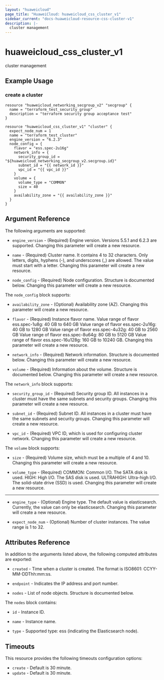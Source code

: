 ```yaml
---
layout: "huaweicloud"
page_title: "HuaweiCloud: huaweicloud_css_cluster_v1"
sidebar_current: "docs-huaweicloud-resource-css-cluster-v1"
description: |-
  cluster management
---
```


# huaweicloud\_css\_cluster\_v1

cluster management

## Example Usage

### create a cluster

```hcl
resource "huaweicloud_networking_secgroup_v2" "secgroup" {
  name = "terraform_test_security_group"
  description = "terraform security group acceptance test"
}

resource "huaweicloud_css_cluster_v1" "cluster" {
  expect_node_num = 1
  name = "terraform_test_cluster"
  engine_version = "6.2.3"
  node_config = {
    flavor = "ess.spec-2u16g"
    network_info = {
      security_group_id = "${huaweicloud_networking_secgroup_v2.secgroup.id}"
      subnet_id = "{{ network_id }}"
      vpc_id = "{{ vpc_id }}"
    }
    volume = {
      volume_type = "COMMON"
      size = 40
    }
    availability_zone = "{{ availability_zone }}"
  }
}
```

## Argument Reference

The following arguments are supported:

* `engine_version` -
  (Required)
  Engine version. Versions 5.5.1 and 6.2.3 are supported.  Changing this parameter will create a new resource.

* `name` -
  (Required)
  Cluster name. It contains 4 to 32 characters. Only letters, digits,
  hyphens (-), and underscores (_) are allowed. The value must start
  with a letter.  Changing this parameter will create a new resource.

* `node_config` -
  (Required)
  Node configuration. Structure is documented below. Changing this parameter will create a new resource.

The `node_config` block supports:

* `availability_zone` -
  (Optional)
  Availability zone (AZ).  Changing this parameter will create a new resource.

* `flavor` -
  (Required)
  Instance flavor name. Value range of flavor ess.spec-1u8g: 40 GB
  to 640 GB Value range of flavor ess.spec-2u16g: 40 GB to 1280 GB
  Value range of flavor ess.spec-4u32g: 40 GB to 2560 GB Value
  range of flavor ess.spec-8u64g: 80 GB to 5120 GB Value range of
  flavor ess.spec-16u128g: 160 GB to 10240 GB.  Changing this parameter will create a new resource.

* `network_info` -
  (Required)
  Network information. Structure is documented below. Changing this parameter will create a new resource.

* `volume` -
  (Required)
  Information about the volume. Structure is documented below. Changing this parameter will create a new resource.

The `network_info` block supports:

* `security_group_id` -
  (Required)
  Security group ID. All instances in a cluster must have the
  same subnets and security groups.  Changing this parameter will create a new resource.

* `subnet_id` -
  (Required)
  Subnet ID. All instances in a cluster must have the same
  subnets and security groups.  Changing this parameter will create a new resource.

* `vpc_id` -
  (Required)
  VPC ID, which is used for configuring cluster network.  Changing this parameter will create a new resource.

The `volume` block supports:

* `size` -
  (Required)
  Volume size, which must be a multiple of 4 and 10.  Changing this parameter will create a new resource.

* `volume_type` -
  (Required)
  COMMON: Common I/O. The SATA disk is used. HIGH: High I/O.
  The SAS disk is used. ULTRAHIGH: Ultra-high I/O. The
  solid-state drive (SSD) is used.  Changing this parameter will create a new resource.

- - -

* `engine_type` -
  (Optional)
  Engine type. The default value is elasticsearch. Currently, the value
  can only be elasticsearch.  Changing this parameter will create a new resource.

* `expect_node_num` -
  (Optional)
  Number of cluster instances. The value range is 1 to 32.

## Attributes Reference

In addition to the arguments listed above, the following computed attributes are exported:

* `created` -
  Time when a cluster is created. The format is ISO8601:
  CCYY-MM-DDThh:mm:ss.

* `endpoint` -
  Indicates the IP address and port number.

* `nodes` -
  List of node objects. Structure is documented below.

The `nodes` block contains:

* `id` -
  Instance ID.

* `name` -
  Instance name.

* `type` -
  Supported type: ess (indicating the Elasticsearch node).

## Timeouts

This resource provides the following timeouts configuration options:
- `create` - Default is 30 minute.
- `update` - Default is 30 minute.
